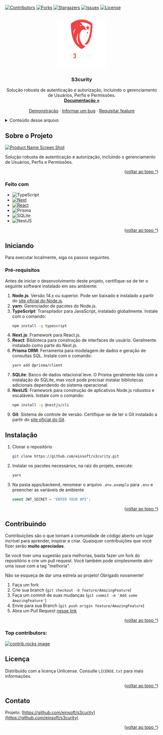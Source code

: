 <a id="readme-top"></a>

[![Contributors][contributors-shield]][contributors-url]
[![Forks][forks-shield]][forks-url]
[![Stargazers][stars-shield]][stars-url]
[![Issues][issues-shield]][issues-url]
[![License][license-shield]][license-url]

<!-- LOGO -->
<br />
<div align="center">
  <a href="https://github.com/einsoft/s3curity">
    <img src="apps/frontend/public/logo.svg" alt="Logo" width="160" height="160">
  </a>

<h3 align="center">S3curity</h3>

  <p align="center">
    Solução robusta de autenticação e autorização, incluindo o gerenciamento de Usuários, Perfis e Permissões.
    <br />
    <a href="https://github.com/einsoft/s3curity"><strong>Documentação »</strong></a>
    <br />
    <br />
    <a href="https://github.com/einsoft/s3curity">Demonstração</a>
    ·
    <a href="https://github.com/einsoft/s3curity/issues/new?labels=bug&template=bug-report---.md">Informar um bug</a>
    ·
    <a href="https://github.com/einsoft/s3curity/issues/new?labels=enhancement&template=feature-request---.md">Requisitar feature</a>
  </p>
</div>

<details>
  <summary>Conteúdo desse arquivo</summary>
  <ol>
    <li>
      <a href="#sobre-o-projeto">Sobre o Projeto</a>
      <ul>
        <li><a href="#feito-com">Feito com</a></li>
      </ul>
    </li>
    <li>
      <a href="#iniciando">Iniciando</a>
      <ul>
        <li><a href="#pr%C3%A9-requisitos">Pré-requisitos</a></li>
        <li><a href="#instala%C3%A7%C3%A3o">Instalação</a></li>
      </ul>
    </li>
    <li><a href="#contribuindo">Contribuindo</a></li>
    <li><a href="#licen%C3%A7a">Licença</a></li>
    <li><a href="#contato">Contato</a></li>
  </ol>
</details>

<!-- Sobre o Projeto -->

## Sobre o Projeto

[![Product Name Screen Shot][product-screenshot]](https://example.com)

Solução robusta de autenticação e autorização, incluindo o gerenciamento de Usuários, Perfis e Permissões.

<p align="right">(<a href="#readme-top">voltar ao topo ^</a>)</p>

### Feito com

- ![TypeScript](https://img.shields.io/badge/TypeScript-007ACC?style=for-the-badge&logo=typescript&logoColor=white)
- [![Next][Next.js]][Next-url]
- [![React][React.js]][React-url]
- ![Prisma](https://img.shields.io/badge/Prisma-3982CE?style=for-the-badge&logo=Prisma&logoColor=white)
- ![SQLite](https://img.shields.io/badge/sqlite-%2307405e.svg?style=for-the-badge&logo=sqlite&logoColor=white)
- ![NestJS](https://img.shields.io/badge/nestjs-%23E0234E.svg?style=for-the-badge&logo=nestjs&logoColor=white)

<p align="right">(<a href="#readme-top">voltar ao topo ^</a>)</p>

<!-- Iniciando -->

## Iniciando

Para executar localmente, siga os passos seguintes.

### Pré-requisitos

Antes de iniciar o desenvolvimento deste projeto, certifique-se de ter o seguinte software instalado em seu ambiente:

1. **Node.js**: Versão 14.x ou superior. Pode ser baixado e instalado a partir do [site oficial do Node.js](https://nodejs.org/).
2. **yarn**: Gerenciador de pacotes do Node.js.
3. **TypeScript**: Transpilador para JavaScript, instalado globalmente. Instale com o comando:
   ```sh
   npm install -g typescript
   ```
4. **Next.js**: Framework para React.js.
5. **React**: Biblioteca para construção de interfaces de usuário. Geralmente instalado como parte do Next.js.
6. **Prisma ORM**: Ferramenta para modelagem de dados e geração de consultas SQL. Instale com o comando:
   ```sh
   yarn add @prisma/client
   ```
7. **SQLite**: Banco de dados relacional leve. O Prisma geralmente lida com a instalação do SQLite, mas você pode precisar instalar bibliotecas adicionais dependendo do sistema operacional.
8. **NestJS**: Framework para construção de aplicativos Node.js robustos e escaláveis. Instale com o comando:
   ```sh
   npm install -g @nestjs/cli
   ```
9. **Git**: Sistema de controle de versão. Certifique-se de ter o Git instalado a partir do [site oficial do Git](https://git-scm.com/).

## Instalação

1. Clonar o repositório
   ```sh
   git clone https://github.com/einsoft/s3curity.git
   ```
2. Instalar os pacotes necessários, na raiz do projeto, execute:
   ```sh
   yarn
   ```
3. Na pasta apps/backend, renomear o arquivo `.env.exemplo` para `.env` e preencher as variáveis de ambiente
   ```js
   const JWT_SECRET = "ENTER YOUR API";
   ```

<p align="right">(<a href="#readme-top">voltar ao topo ^</a>)</p>

<!-- CONTRIBUTING -->

## Contribuindo

Contribuições são o que tornam a comunidade de código aberto um lugar incrível para aprender, inspirar e criar. Quaisquer contribuições que você fizer serão **muito apreciadas**.

Se você tiver uma sugestão para melhorias, basta fazer um fork do repositório e crie um pull request. Você também pode simplesmente abrir uma issue com a tag "melhoria".

Não se esqueça de dar uma estrela ao projeto! Obrigado novamente!

1. Faça um fork
2. Crie sua branch (`git checkout -b feature/AmazingFeature`)
3. Faça um commit de suas mudanças (`git commit -m 'Add some AmazingFeature'`)
4. Envie para sua Branch (`git push origin feature/AmazingFeature`)
5. Abra um Pull Request <a href="https://github.com/einsoft/s3curity/wiki/Contribui%C3%A7%C3%A3o:-enviando-as-modifica%C3%A7%C3%B5es-para-o-projeto">nesse link</a>

<p align="right">(<a href="#readme-top">voltar ao topo ^</a>)</p>

### Top contributors:

<a href="https://github.com/einsoft/s3curity/graphs/contributors">
  <img src="https://contrib.rocks/image?repo=einsoft/s3curity" alt="contrib.rocks image" />
</a>

<!-- LICENSE -->

## Licença

Distribuído com a licença Unlicense. Consulte `LICENSE.txt` para mais informações.

<p align="right">(<a href="#readme-top">voltar ao topo ^</a>)</p>

<!-- Contato -->

## Contato

Projeto: [https://github.com/einsoft/s3curity](https://github.com/einsoft/s3curity)

<p align="right">(<a href="#readme-top">voltar ao topo ^</a>)</p>

<!-- MARKDOWN LINKS & IMAGES -->
<!-- https://www.markdownguide.org/basic-syntax/#reference-style-links -->

[contributors-shield]: https://img.shields.io/github/contributors/einsoft/s3curity.svg?style=for-the-badge
[contributors-url]: https://github.com/einsoft/s3curity/graphs/contributors
[forks-shield]: https://img.shields.io/github/forks/einsoft/s3curity.svg?style=for-the-badge
[forks-url]: https://github.com/einsoft/s3curity/network/members
[stars-shield]: https://img.shields.io/github/stars/einsoft/s3curity.svg?style=for-the-badge
[stars-url]: https://github.com/einsoft/s3curity/stargazers
[issues-shield]: https://img.shields.io/github/issues/einsoft/s3curity.svg?style=for-the-badge
[issues-url]: https://github.com/einsoft/s3curity/issues
[license-shield]: https://img.shields.io/badge/license-Unlicense-blue.svg
[license-url]: https://github.com/einsoft/s3curity/blob/master/LICENSE.txt
[linkedin-shield]: https://img.shields.io/badge/-LinkedIn-black.svg?style=for-the-badge&logo=linkedin&colorB=555
[linkedin-url]: https://linkedin.com/in/linkedin_username
[product-screenshot]: images/screenshot.png
[Next.js]: https://img.shields.io/badge/next.js-000000?style=for-the-badge&logo=nextdotjs&logoColor=white
[Next-url]: https://nextjs.org/
[React.js]: https://img.shields.io/badge/React-20232A?style=for-the-badge&logo=react&logoColor=61DAFB
[React-url]: https://reactjs.org/

